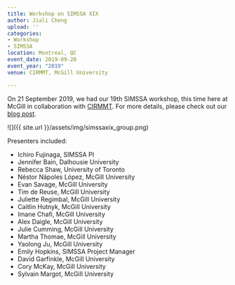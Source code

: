 ```yaml
---
title: Workshop on SIMSSA XIX
author: Jiali Cheng
upload: ''
categories:
- Workshop
- SIMSSA
location: Montreal, QC
event_date: 2019-09-20
event_year: "2019"
venue: CIRMMT, McGill University

---
```

On 21 September 2019, we had our 19th SIMSSA workshop, this time here at McGill in collaboration with [CIRMMT](https://www.cirmmt.org). For more details, please check out our [blog post](https://simssa.ca/blog/simssa-xix/ "SIMSSA XIX blog").

![]({{ site.url }}/assets/img/simssaxix_group.png)

Presenters included:

* Ichiro Fujinaga, SIMSSA PI
* Jennifer Bain, Dalhousie University
* Rebecca Shaw, University of Toronto
* Néstor Nápoles López, McGill University
* Evan Savage, McGill University
* Tim de Reuse, McGill University
* Juliette Regimbal, McGill University
* Caitlin Hutnyk, McGill University
* Imane Chafi, McGill University
* Alex Daigle, McGill University
* Julie Cumming, McGill University
* Martha Thomae, McGill University
* Yaolong Ju, McGill University
* Emily Hopkins, SIMSSA Project Manager
* David Garfinkle, McGill University
* Cory McKay, McGill University
* Sylvain Margot, McGill University